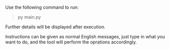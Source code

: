 Use the following command to run:
> py main.py

Further details will be displayed after execution.

Instructions can be given as normal English messages, just type in what you want to do, and the tool will perform the oprations accordingly.
